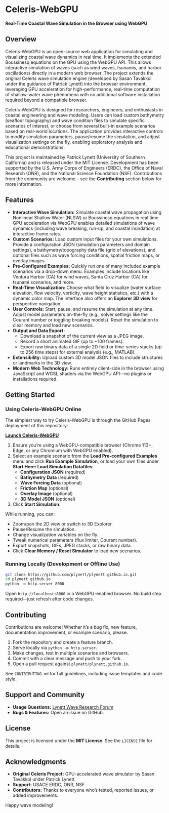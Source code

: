 # Celeris-WebGPU

**Real-Time Coastal Wave Simulation in the Browser using WebGPU**

## Overview

Celeris-WebGPU is an open-source web application for simulating and visualizing coastal wave dynamics in real time. It implements the extended Boussinesq equations on the GPU using the WebGPU API. This allows interactive simulation of waves (such as wind waves, tsunamis, and harbor oscillations) directly in a modern web browser. The project extends the original Celeris wave simulation engine (developed by Sasan Tavakkol under the guidance of Patrick Lynett) into the browser environment, leveraging GPU acceleration for high-performance, real-time computation of shallow-water wave phenomena with no additional software installation required beyond a compatible browser.

Celeris-WebGPU is designed for researchers, engineers, and enthusiasts in coastal engineering and wave modeling. Users can load custom bathymetry (seafloor topography) and wave condition files to simulate specific scenarios of interest, or choose from several built-in example scenarios based on real-world locations. The application provides interactive controls to modify simulation parameters, pause/resume the simulation, and adjust visualization settings on the fly, enabling exploratory analysis and educational demonstrations.

This project is maintained by Patrick Lynett (University of Southern California) and is released under the MIT License. Development has been supported by the U.S. Army Corps of Engineers (ERDC), the Office of Naval Research (ONR), and the National Science Foundation (NSF). Contributions from the community are welcome – see the **Contributing** section below for more information.

## Features

- **Interactive Wave Simulation:** Simulate coastal wave propagation using Nonlinear Shallow Water (NLSW) or Boussinesq equations in real time. GPU acceleration via WebGPU enables detailed simulations of wave dynamics (including wave breaking, run-up, and coastal inundation) at interactive frame rates.  
- **Custom Scenarios:** Load custom input files for your own simulations. Provide a configuration JSON (simulation parameters and domain settings), a bathymetry/topography data file (grid of elevations), and optional files such as wave forcing conditions, spatial friction maps, or overlay images.  
- **Pre-Configured Examples:** Quickly run one of many included example scenarios via a drop-down menu. Examples include locations like Ventura Harbor (CA) for wind waves, Santa Cruz Harbor (CA) for tsunami scenarios, and more.  
- **Real-Time Visualization:** Choose what field to visualize (water surface elevation, flow velocity, vorticity, wave height statistics, etc.) with a dynamic color map. The interface also offers an **Explorer 3D view** for perspective navigation.  
- **User Controls:** Start, pause, and resume the simulation at any time. Adjust model parameters on-the-fly (e.g., solver settings like the Courant number or toggling breaking models). Reset the simulation to clear memory and load new scenarios.  
- **Output and Data Export:**  
  - Download a snapshot of the current view as a JPEG image.  
  - Record a short animated GIF (up to ~100 frames).  
  - Export raw binary data of a single 2D field or time-series stacks (up to 256 time steps) for external analysis (e.g., MATLAB).  
- **Extensibility:** Upload custom 3D model JSON files to include structures or landmarks in the 3D view.  
- **Modern Web Technology:** Runs entirely client-side in the browser using JavaScript and WGSL shaders via the WebGPU API—no plugins or installations required.

## Getting Started

### Using Celeris-WebGPU Online

The simplest way to try Celeris-WebGPU is through the GitHub Pages deployment of this repository:

**[Launch Celeris-WebGPU](https://plynett.github.io/)**

1. Ensure you’re using a WebGPU-compatible browser (Chrome 113+, Edge, or any Chromium with WebGPU enabled).  
2. Select an example scenario from the **Load Pre-configured Examples** menu and click **Run Example Simulation**, or load your own files under **Start Here: Load Simulation Datafiles**:  
   - **Configuration JSON** (required)  
   - **Bathymetry Data** (required)  
   - **Wave Forcing Data** (optional)  
   - **Friction Map** (optional)  
   - **Overlay Image** (optional)  
   - **3D Model JSON** (optional)  
3. Click **Start Simulation**.  

While running, you can:  
- Zoom/pan the 2D view or switch to 3D Explorer.  
- Pause/Resume the simulation.  
- Change visualization variables on the fly.  
- Tweak numerical parameters (flux limiter, Courant number).  
- Export snapshots, GIFs, JPEG stacks, or raw binary data.  
- Click **Clear Memory / Reset Simulator** to load new scenarios.

### Running Locally (Development or Offline Use)

```bash
git clone https://github.com/plynett/plynett.github.io.git
cd plynett.github.io
python -m http.server 8000
```

Open `http://localhost:8000` in a WebGPU-enabled browser. No build step required—just refresh after code changes.

## Contributing

Contributions are welcome! Whether it’s a bug fix, new feature, documentation improvement, or example scenario, please:

1. Fork the repository and create a feature branch.  
2. Serve locally via `python -m http.server`.  
3. Make changes, test in multiple scenarios and browsers.  
4. Commit with a clear message and push to your fork.  
5. Open a pull request against `plynett/plynett.github.io`.  

See `CONTRIBUTING.md` for full guidelines, including issue templates and code style.

## Support and Community

- **Usage Questions:** [Lynett Wave Research Forum](https://www.sqrtgh.com)  
- **Bugs & Features:** Open an issue on GitHub.

## License

This project is licensed under the **MIT License**. See the `LICENSE` file for details.

## Acknowledgments

- **Original Celeris Project:** GPU-accelerated wave simulator by Sasan Tavakkol under Patrick Lynett.  
- **Support:** USACE ERDC, ONR, NSF.  
- **Contributors:** Thanks to everyone who’s tested, reported issues, or added improvements.

Happy wave modeling!
